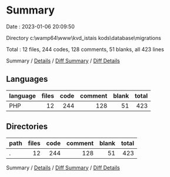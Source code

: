 # Summary

Date : 2023-01-06 20:09:50

Directory c:\\wamp64\\www\\kvd_istais kods\\database\\migrations

Total : 12 files,  244 codes, 128 comments, 51 blanks, all 423 lines

Summary / [Details](details.md) / [Diff Summary](diff.md) / [Diff Details](diff-details.md)

## Languages
| language | files | code | comment | blank | total |
| :--- | ---: | ---: | ---: | ---: | ---: |
| PHP | 12 | 244 | 128 | 51 | 423 |

## Directories
| path | files | code | comment | blank | total |
| :--- | ---: | ---: | ---: | ---: | ---: |
| . | 12 | 244 | 128 | 51 | 423 |

Summary / [Details](details.md) / [Diff Summary](diff.md) / [Diff Details](diff-details.md)
